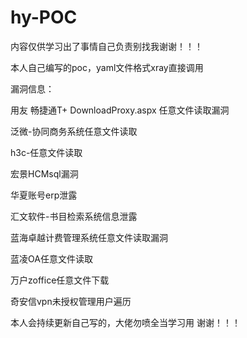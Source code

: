 # hy-POC
内容仅供学习出了事情自己负责别找我谢谢！！！

本人自己编写的poc，yaml文件格式xray直接调用

漏洞信息：

用友 畅捷通T+ DownloadProxy.aspx 任意文件读取漏洞

泛微-协同商务系统任意文件读取

h3c-任意文件读取

宏景HCMsql漏洞

华夏账号erp泄露

汇文软件-书目检索系统信息泄露

蓝海卓越计费管理系统任意文件读取漏洞

蓝凌OA任意文件读取

万户zoffice任意文件下载

奇安信vpn未授权管理用户遍历

本人会持续更新自己写的，大佬勿喷全当学习用
谢谢！！！

